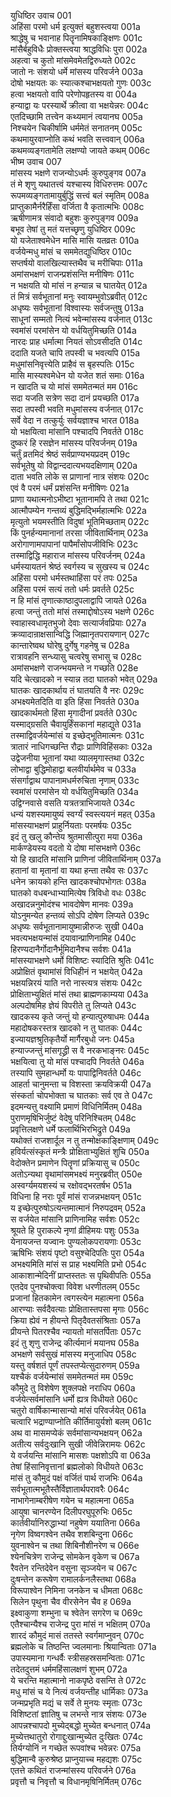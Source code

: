 युधिष्ठिर उवाच	001  
अहिंसा परमो धर्म इत्युक्तं बहुशस्त्वया	001a  
श्राद्धेषु च भवानाह पितॄनामिषकाङ्क्षिणः	001c  
मांसैर्बहुविधैः प्रोक्तस्त्वया श्राद्धविधिः पुरा	002a  
अहत्वा च कुतो मांसमेवमेतद्विरुध्यते	002c  
जातो नः संशयो धर्मे मांसस्य परिवर्जने	003a  
दोषो भक्षयतः कः स्यात्कश्चाभक्षयतो गुणः	003c  
हत्वा भक्षयतो वापि परेणोपहृतस्य वा	004a  
हन्याद्वा यः परस्यार्थे क्रीत्वा वा भक्षयेन्नरः	004c  
एतदिच्छामि तत्त्वेन कथ्यमानं त्वयानघ	005a  
निश्चयेन चिकीर्षामि धर्ममेतं सनातनम्	005c  
कथमायुरवाप्नोति कथं भवति सत्त्ववान्	006a  
कथमव्यङ्गतामेति लक्षण्यो जायते कथम्	006c  
भीष्म उवाच	007  
मांसस्य भक्षणे राजन्योऽधर्मः कुरुपुङ्गव	007a  
तं मे शृणु यथातत्त्वं यश्चास्य विधिरुत्तमः	007c  
रूपमव्यङ्गतामायुर्बुद्धिं सत्त्वं बलं स्मृतिम्	008a  
प्राप्तुकामैर्नरैर्हिंसा वर्जिता वै कृतात्मभिः	008c  
ऋषीणामत्र संवादो बहुशः कुरुपुङ्गव	009a  
बभूव तेषां तु मतं यत्तच्छृणु युधिष्ठिर	009c  
यो यजेताश्वमेधेन मासि मासि यतव्रतः	010a  
वर्जयेन्मधु मांसं च सममेतद्युधिष्ठिर	010c  
सप्तर्षयो वालखिल्यास्तथैव च मरीचिपाः	011a  
अमांसभक्षणं राजन्प्रशंसन्ति मनीषिणः	011c  
न भक्षयति यो मांसं न हन्यान्न च घातयेत्	012a  
तं मित्रं सर्वभूतानां मनुः स्वायम्भुवोऽब्रवीत्	012c  
अधृष्यः सर्वभूतानां विश्वास्यः सर्वजन्तुषु	013a  
साधूनां सम्मतो नित्यं भवेन्मांसस्य वर्जनात्	013c  
स्वमांसं परमांसेन यो वर्धयितुमिच्छति	014a  
नारदः प्राह धर्मात्मा नियतं सोऽवसीदति	014c  
ददाति यजते चापि तपस्वी च भवत्यपि	015a  
मधुमांसनिवृत्त्येति प्राहैवं स बृहस्पतिः	015c  
मासि मास्यश्वमेधेन यो यजेत शतं समाः	016a  
न खादति च यो मांसं सममेतन्मतं मम	016c  
सदा यजति सत्रेण सदा दानं प्रयच्छति	017a  
सदा तपस्वी भवति मधुमांसस्य वर्जनात्	017c  
सर्वे वेदा न तत्कुर्युः सर्वयज्ञाश्च भारत	018a  
यो भक्षयित्वा मांसानि पश्चादपि निवर्तते	018c  
दुष्करं हि रसज्ञेन मांसस्य परिवर्जनम्	019a  
चर्तुं व्रतमिदं श्रेष्ठं सर्वप्राण्यभयप्रदम्	019c  
सर्वभूतेषु यो विद्वान्ददात्यभयदक्षिणाम्	020a  
दाता भवति लोके स प्राणानां नात्र संशयः	020c  
एवं वै परमं धर्मं प्रशंसन्ति मनीषिणः	021a  
प्राणा यथात्मनोऽभीष्टा भूतानामपि ते तथा	021c  
आत्मौपम्येन गन्तव्यं बुद्धिमद्भिर्महात्मभिः	022a  
मृत्युतो भयमस्तीति विदुषां भूतिमिच्छताम्	022c  
किं पुनर्हन्यमानानां तरसा जीवितार्थिनाम्	023a  
अरोगाणामपापानां पापैर्मांसोपजीविभिः	023c  
तस्माद्विद्धि महाराज मांसस्य परिवर्जनम्	024a  
धर्मस्यायतनं श्रेष्ठं स्वर्गस्य च सुखस्य च	024c  
अहिंसा परमो धर्मस्तथाहिंसा परं तपः	025a  
अहिंसा परमं सत्यं ततो धर्मः प्रवर्तते	025c  
न हि मांसं तृणात्काष्ठादुपलाद्वापि जायते	026a  
हत्वा जन्तुं ततो मांसं तस्माद्दोषोऽस्य भक्षणे	026c  
स्वाहास्वधामृतभुजो देवाः सत्यार्जवप्रियाः	027a  
क्रव्यादान्राक्षसान्विद्धि जिह्मानृतपरायणान्	027c  
कान्तारेष्वथ घोरेषु दुर्गेषु गहनेषु च	028a  
रात्रावहनि सन्ध्यासु चत्वरेषु सभासु च	028c  
अमांसभक्षणे राजन्भयमन्ते न गच्छति	028e  
यदि चेत्खादको न स्यान्न तदा घातको भवेत्	029a  
घातकः खादकार्थाय तं घातयति वै नरः	029c  
अभक्ष्यमेतदिति वा इति हिंसा निवर्तते	030a  
खादकार्थमतो हिंसा मृगादीनां प्रवर्तते	030c  
यस्माद्ग्रसति चैवायुर्हिंसकानां महाद्युते	031a  
तस्माद्विवर्जयेन्मांसं य इच्छेद्भूतिमात्मनः	031c  
त्रातारं नाधिगच्छन्ति रौद्राः प्राणिविहिंसकाः	032a  
उद्वेजनीया भूतानां यथा व्यालमृगास्तथा	032c  
लोभाद्वा बुद्धिमोहाद्वा बलवीर्यार्थमेव च	033a  
संसर्गाद्वाथ पापानामधर्मरुचिता नृणाम्	033c  
स्वमांसं परमांसेन यो वर्धयितुमिच्छति	034a  
उद्विग्नवासे वसति यत्रतत्राभिजायते	034c  
धन्यं यशस्यमायुष्यं स्वर्ग्यं स्वस्त्ययनं महत्	035a  
मांसस्याभक्षणं प्राहुर्नियताः परमर्षयः	035c  
इदं तु खलु कौन्तेय श्रुतमासीत्पुरा मया	036a  
मार्कण्डेयस्य वदतो ये दोषा मांसभक्षणे	036c  
यो हि खादति मांसानि प्राणिनां जीवितार्थिनाम्	037a  
हतानां वा मृतानां वा यथा हन्ता तथैव सः	037c  
धनेन क्रायको हन्ति खादकश्चोपभोगतः	038a  
घातको वधबन्धाभ्यामित्येष त्रिविधो वधः	038c  
अखादन्ननुमोदंश्च भावदोषेण मानवः	039a  
योऽनुमन्येत हन्तव्यं सोऽपि दोषेण लिप्यते	039c  
अधृष्यः सर्वभूतानामायुष्मान्नीरुजः सुखी	040a  
भवत्यभक्षयन्मांसं दयावान्प्राणिनामिह	040c  
हिरण्यदानैर्गोदानैर्भूमिदानैश्च सर्वशः	041a  
मांसस्याभक्षणे धर्मो विशिष्टः स्यादिति श्रुतिः	041c  
अप्रोक्षितं वृथामांसं विधिहीनं न भक्षयेत्	042a  
भक्षयन्निरयं याति नरो नास्त्यत्र संशयः	042c  
प्रोक्षिताभ्युक्षितं मांसं तथा ब्राह्मणकाम्यया	043a  
अल्पदोषमिह ज्ञेयं विपरीते तु लिप्यते	043c  
खादकस्य कृते जन्तुं यो हन्यात्पुरुषाधमः	044a  
महादोषकरस्तत्र खादको न तु घातकः	044c  
इज्यायज्ञश्रुतिकृतैर्यो मार्गैरबुधो जनः	045a  
हन्याज्जन्तुं मांसगृद्ध्री स वै नरकभाङ्नरः	045c  
भक्षयित्वा तु यो मांसं पश्चादपि निवर्तते	046a  
तस्यापि सुमहान्धर्मो यः पापाद्विनिवर्तते	046c  
आहर्ता चानुमन्ता च विशस्ता क्रयविक्रयी	047a  
संस्कर्ता चोपभोक्ता च घातकाः सर्व एव ते	047c  
इदमन्यत्तु वक्ष्यामि प्रमाणं विधिनिर्मितम्	048a  
पुराणमृषिभिर्जुष्टं वेदेषु परिनिश्चितम्	048c  
प्रवृत्तिलक्षणे धर्मे फलार्थिभिरभिद्रुते	049a  
यथोक्तं राजशार्दूल न तु तन्मोक्षकाङ्क्षिणाम्	049c  
हविर्यत्संस्कृतं मन्त्रैः प्रोक्षिताभ्युक्षितं शुचि	050a  
वेदोक्तेन प्रमाणेन पितॄणां प्रक्रियासु च	050c  
अतोऽन्यथा वृथामांसमभक्ष्यं मनुरब्रवीत्	050e  
अस्वर्ग्यमयशस्यं च रक्षोवद्भरतर्षभ	051a  
विधिना हि नराः पूर्वं मांसं राजन्नभक्षयन्	051c  
य इच्छेत्पुरुषोऽत्यन्तमात्मानं निरुपद्रवम्	052a  
स वर्जयेत मांसानि प्राणिनामिह सर्वशः	052c  
श्रूयते हि पुराकल्पे नृणां व्रीहिमयः पशुः	053a  
येनायजन्त यज्वानः पुण्यलोकपरायणाः	053c  
ऋषिभिः संशयं पृष्टो वसुश्चेदिपतिः पुरा	054a  
अभक्ष्यमिति मांसं स प्राह भक्ष्यमिति प्रभो	054c  
आकाशान्मेदिनीं प्राप्तस्ततः स पृथिवीपतिः	055a  
एतदेव पुनश्चोक्त्वा विवेश धरणीतलम्	055c  
प्रजानां हितकामेन त्वगस्त्येन महात्मना	056a  
आरण्याः सर्वदैवत्याः प्रोक्षितास्तपसा मृगाः	056c  
क्रिया ह्येवं न हीयन्ते पितृदैवतसंश्रिताः	057a  
प्रीयन्ते पितरश्चैव न्यायतो मांसतर्पिताः	057c  
इदं तु शृणु राजेन्द्र कीर्त्यमानं मयानघ	058a  
अभक्षणे सर्वसुखं मांसस्य मनुजाधिप	058c  
यस्तु वर्षशतं पूर्णं तपस्तप्येत्सुदारुणम्	059a  
यश्चैकं वर्जयेन्मांसं सममेतन्मतं मम	059c  
कौमुदे तु विशेषेण शुक्लपक्षे नराधिप	060a  
वर्जयेत्सर्वमांसानि धर्मो ह्यत्र विधीयते	060c  
चतुरो वार्षिकान्मासान्यो मांसं परिवर्जयेत्	061a  
चत्वारि भद्राण्याप्नोति कीर्तिमायुर्यशो बलम्	061c  
अथ वा मासमप्येकं सर्वमांसान्यभक्षयन्	062a  
अतीत्य सर्वदुःखानि सुखी जीवेन्निरामयः	062c  
ये वर्जयन्ति मांसानि मासशः पक्षशोऽपि वा	063a  
तेषां हिंसानिवृत्तानां ब्रह्मलोको विधीयते	063c  
मांसं तु कौमुदं पक्षं वर्जितं पार्थ राजभिः	064a  
सर्वभूतात्मभूतैस्तैर्विज्ञातार्थपरावरैः	064c  
नाभागेनाम्बरीषेण गयेन च महात्मना	065a  
आयुषा चानरण्येन दिलीपरघुपूरुभिः	065c  
कार्तवीर्यानिरुद्धाभ्यां नहुषेण ययातिना	066a  
नृगेण विष्वगश्वेन तथैव शशबिन्दुना	066c  
युवनाश्वेन च तथा शिबिनौशीनरेण च	066e  
श्येनचित्रेण राजेन्द्र सोमकेन वृकेण च	067a  
रैवतेन रन्तिदेवेन वसुना सृञ्जयेन च	067c  
दुःषन्तेन करूषेण रामालर्कनलैस्तथा	068a  
विरूपाश्वेन निमिना जनकेन च धीमता	068c  
सिलेन पृथुना चैव वीरसेनेन चैव ह	069a  
इक्ष्वाकुणा शम्भुना च श्वेतेन सगरेण च	069c  
एतैश्चान्यैश्च राजेन्द्र पुरा मांसं न भक्षितम्	070a  
शारदं कौमुदं मासं ततस्ते स्वर्गमाप्नुवन्	070c  
ब्रह्मलोके च तिष्ठन्ति ज्वलमानाः श्रियान्विताः	071a  
उपास्यमाना गन्धर्वैः स्त्रीसहस्रसमन्विताः	071c  
तदेतदुत्तमं धर्ममहिंसालक्षणं शुभम्	072a  
ये चरन्ति महात्मानो नाकपृष्ठे वसन्ति ते	072c  
मधु मांसं च ये नित्यं वर्जयन्तीह धार्मिकाः	073a  
जन्मप्रभृति मद्यं च सर्वे ते मुनयः स्मृताः	073c  
विशिष्टतां ज्ञातिषु च लभन्ते नात्र संशयः	073e  
आपन्नश्चापदो मुच्येद्बद्धो मुच्येत बन्धनात्	074a  
मुच्येत्तथातुरो रोगाद्दुःखान्मुच्येत दुःखितः	074c  
तिर्यग्योनिं न गच्छेत रूपवांश्च भवेन्नरः	075a  
बुद्धिमान्वै कुरुश्रेष्ठ प्राप्नुयाच्च महद्यशः	075c  
एतत्ते कथितं राजन्मांसस्य परिवर्जने	076a  
प्रवृत्तौ च निवृत्तौ च विधानमृषिनिर्मितम्	076c  
